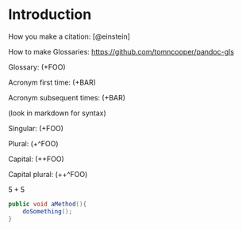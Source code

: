 # Introduction

How you make a citation: [@einstein]

How to make Glossaries: <https://github.com/tomncooper/pandoc-gls>

Glossary: (+FOO)

Acronym first time: (+BAR)

Acronym subsequent times: (+BAR)

(look in markdown for syntax)

Singular: (+FOO)

Plural: (+^FOO)

Capital: (++FOO)

Capital plural: (++^FOO)

$5 + 5$

```csharp
public void aMethod(){
    doSomething();
}
```
